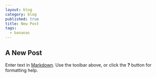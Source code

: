 ```yaml
---
layout: blog
category: blog
published: true
title: New Post
tags: 
  - bananas
---
```


## A New Post

Enter text in [Markdown](http://daringfireball.net/projects/markdown/). Use the toolbar above, or click the **?** button for formatting help.
